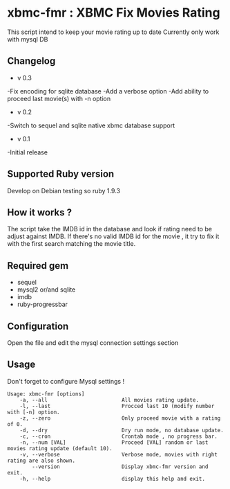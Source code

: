 xbmc-fmr : XBMC Fix Movies Rating
=======================

This script intend to keep your movie rating up to date
Currently only work with mysql DB

Changelog
--------------------------
* v 0.3

-Fix encoding for sqlite database
-Add a verbose option
-Add ability to proceed last movie(s) with -n option

* v 0.2

-Switch to sequel and sqlite native xbmc database support

* v 0.1

-Initial release



Supported Ruby version
--------------------------

Develop on Debian testing so ruby 1.9.3

How it works ?
--------------------------

The script take the IMDB id in the database and look if rating need to be adjust against IMDB.
If there's no valid IMDB id for the movie , it try to fix it with the first search matching the movie title.

Required gem
--------------------------
* sequel
* mysql2 or/and sqlite
* imdb
* ruby-progressbar

Configuration
--------------------------
Open the file and edit the mysql connection settings section

Usage
--------------------------

Don't forget to configure Mysql settings !

```Shell
Usage: xbmc-fmr [options]
    -a, --all                        All movies rating update.
    -l, --last                       Procced last 10 (modify number with [-n] option.
    -z, --zero                       Only proceed movie with a rating of 0.
    -d, --dry                        Dry run mode, no database update.
    -c, --cron                       Crontab mode , no progress bar.
    -n, --num [VAL]                  Proceed [VAL] random or last movies rating update (default 10).
    -v, --verbose                    Verbose mode, movies with right rating are also shown.
        --version                    Display xbmc-fmr version and exit.
    -h, --help                       display this help and exit.
```
